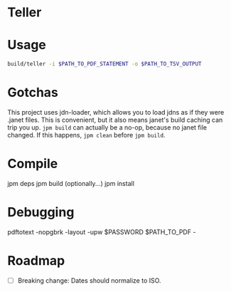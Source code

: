 # Teller

# Usage

```sh
build/teller -i $PATH_TO_PDF_STATEMENT -o $PATH_TO_TSV_OUTPUT
```

# Gotchas
This project uses jdn-loader, which allows you to load jdns as if they were .janet files. This is convenient, but it also means janet's build caching can trip you up. `jpm build` can actually be a no-op, because no janet file changed. If this happens, `jpm clean` before `jpm build`.

# Compile

jpm deps
jpm build
(optionally...)
jpm install

# Debugging
pdftotext -nopgbrk -layout -upw $PASSWORD $PATH_TO_PDF -   

# Roadmap
- [ ] Breaking change: Dates should normalize to ISO.